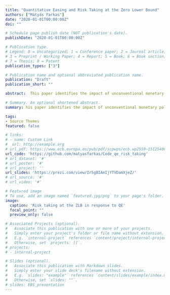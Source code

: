 ```yaml
---
title: "Quantitative Easing and Risk Taking at the Zero Lower Bound"
authors: ["Mátyás Farkas"]
date: "2020-01-01T00:00:00Z"
doi: ""

# Schedule page publish date (NOT publication's date).
publishDate: "2020-01-01T00:00:00Z"

# Publication type.
# Legend: 0 = Uncategorized; 1 = Conference paper; 2 = Journal article;
# 3 = Preprint / Working Paper; 4 = Report; 5 = Book; 6 = Book section;
# 7 = Thesis; 8 = Patent
publication_types: ["3"]

# Publication name and optional abbreviated publication name.
publication: "Draft"
publication_short: ""

abstract:  This paper identifies the impact of unconventional monetary policy using narrative sign restrictions and assesses its merits at the zero lower bound (ZLB) in a calibrated DSGE with endogenous riskiness driven financial frictions and counter-cyclical bank capital regulation.  In the empirical section the impact of unconventional monetary policy of the ECB is identified using narrative sign restrictions. Then I present a theoretical model to capture quantitative easing (QE) in a DSGE model  featuring an occasionally binding zero lower bound and counter-cyclical macroprudential policy. I calibrate the model using optimal simple rules for both monetary and macroprudential policy.  The model is closed by specifying feedback rules both for monetary and macroprudential policy with coefficients derived by an optimal simple rule problem. Solving the model for optimal coefficient provides a first validation of the the model since, optimal coefficients fit both historical Taylor-rule coeffcients as well as the Basel III type of counter-cyclical regulation. Finally, the model is used to assess QE’s merits in presence of endogenous risk taking and optimal counter-cyclical bank leverage regulation. The model successfully captures two channels of QE, the signalling and bank capital relief. First, by construction, the model is calibrated to match the impact of QE - due to an earlier and smoother transition from the ZLB to normal times implied yields drop and inflation expectations increase. Second, it predicts that QE shifts the return distribution in favor of banks. The model explains why optimal counter-cyclical macroprudential policy should be reconsidered in light of unconventional policy. Simulations show that in absence of QE excessive risk taking at the ZLB is present. They also indicate that concerns of QE driven endogenous risk taking are unwarranted.

# Summary. An optional shortened abstract.
summary: his paper identifies the impact of unconventional monetary policy using narrative sign restrictions and assesses its merits at the zero lower bound (ZLB) in a calibrated DSGE with endogenous riskiness driven financial frictions and counter-cyclical bank capital regulation. It finds that overall riskiness of the banking sector declines, as signalling adn bank capital relief channels dominate the increased risk taking of banks in response to QE.

tags:
- Source Themes
featured: false

# links:
# - name: Custom Link
#  url: http://example.org
# url_pdf: https://www.ecb.europa.eu/pub/pdf/scpwps/ecb.wp2559~15125406fd.en.pdf?4bf9f2baccb8cc4659b796a8e491185c
url_code: 'https://github.com/matyasfarkas/Code_qe_risk_taking'
# url_dataset: '#'
# url_poster: '#'
# url_project: ''
url_slides: 'https://prezi.com/view/IrSgBIAmIjYTVDamXjeZ/'
# url_source: '#'
# url_video: '#'

# Featured image
# To use, add an image named `featured.jpg/png` to your page's folder. 
image:
  caption: 'Risk taking at the ZLB in response to QE'
  focal_point: ""
  preview_only: false

# Associated Projects (optional).
#   Associate this publication with one or more of your projects.
#   Simply enter your project's folder or file name without extension.
#   E.g. `internal-project` references `content/project/internal-project/index.md`.
#   Otherwise, set `projects: []`.
# projects:
# - internal-project

# Slides (optional).
#   Associate this publication with Markdown slides.
#   Simply enter your slide deck's filename without extension.
#   E.g. `slides: "example"` references `content/slides/example/index.md`.
#   Otherwise, set `slides: ""`.
# slides: EBS_presentation
---
```



